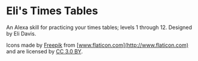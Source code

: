 # Eli's Times Tables
An Alexa skill for practicing your times tables; levels 1 through 12. Designed by Eli Davis.

Icons made by [Freepik](http://www.freepik.com) from [www.flaticon.com](http://www.flaticon.com) and are licensed by [CC 3.0 BY](http://creativecommons.org/licenses/by/3.0/).
